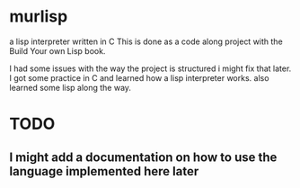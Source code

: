 # murlisp
a lisp interpreter written in C
This is done as a code along project with the Build Your own Lisp book. 

I had some issues with the way the project is structured i might fix that later.
I got some practice in C and learned how a lisp interpreter works.
also learned some lisp along the way. 

# TODO
## I might add a documentation on how to use the language implemented here later

